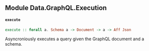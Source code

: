 ## Module Data.GraphQL.Execution

#### `execute`

``` purescript
execute :: forall a. Schema a -> Document -> a -> Aff Json
```

Asyncroniously executes a query given the GraphQL document and a schema.


